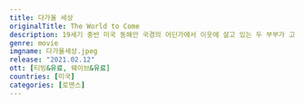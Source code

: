 ```yaml
---
title: 다가올 세상
originalTitle: The World to Come
description: 19세기 중반 미국 동해안 국경의 어딘가에서 이웃에 살고 있는 두 부부가 고난과 고립에 맞서 싸운다. 아름답지만 척박한 자연 환경은 그들을 육체적, 정신적으로 시험한다.
genre: movie
imgname: 다가올세상.jpeg
release: "2021.02.12"
ott: [티빙&유료, 웨이브&유료]
countries: [미국]
categories: [로맨스]
---
```

